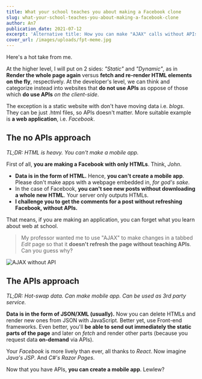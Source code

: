 ```yaml
---
title: What your school teaches you about making a Facebook clone
slug: what-your-school-teaches-you-about-making-a-facebook-clone
author: An7
publication_date: 2021-07-12
excerpt: 'Alternative title: How you can make "AJAX" calls without APIs.'
cover_url: /images/uploads/fpt-meme.jpg
---
```

Here's a hot take from me.

At the higher level, I will put on 2 sides: *"Static"* and *"Dynamic"*, as in
**Render the whole page again** versus **fetch and re-render HTML elements on
the fly**, respectively. At the developer's level, we can think and categorize
instead into websites that **do not use APIs** as oppose of those which **do use
APIs** *on the client-side*.

The exception is a static website with don't have moving data i.e. *blogs*. They
can be just .html files, so APIs doesn't matter. More suitable example is **a
web application**, i.e. *Facebook*.

## The no APIs approach

*TL;DR: HTML is heavy. You can't make a mobile app.*

First of all, **you are making a Facebook with only HTMLs**. Think, *John*.

* **Data is in the form of HTML.** Hence, **you can't create a mobile app**.
  Please don't make apps with a webpage embedded in, *for god's sake*.
* In the case of Facebook, **you can't see new posts without downloading a whole
  new HTML**. Your server only outputs HTMLs.
* **I challenge you to get the comments for a post without refreshing Facebook,
  without APIs.**

That means, if you are making an application, you can forget what you learn
about web at school.

> My professor wanted me to use "AJAX" to make changes in a tabbed *Edit* page
> so that it **doesn't refresh the page without teaching APIs**. Can you guess
> why?

![AJAX without API](/images/uploads/jsp.jpg)

## The APIs approach

*TL;DR: Hot-swap data. Can make mobile app. Can be used as 3rd party service.*

**Data is in the form of JSON/XML (usually).** Now you can delete HTMLs and
render new ones from JSON with JavaScript. Better yet, use Front-end frameworks.
Even better, you'll **be able to send out immediately the static parts of the
page** and later on *fetch* and render other parts (because you request data
**on-demand** via APIs).

Your *Facebook* is more lively than ever, all thanks to *React*. Now imagine
*Java's JSP*. And *C#'s Razor Pages*.

Now that you have APIs, **you can create a mobile app**. Lewlew?